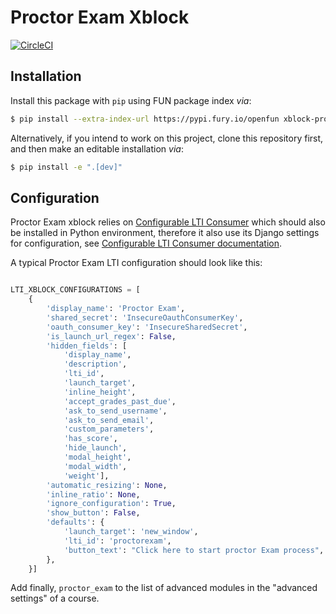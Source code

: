 Proctor Exam Xblock
=========================


[![CircleCI](https://circleci.com/gh/openfun/xblock-proctor-exam/tree/master.svg?style=svg)](https://circleci.com/gh/openfun/xblock-proctor-exam/tree/master)

## Installation

Install this package with `pip` using FUN package index _via_:

```bash
$ pip install --extra-index-url https://pypi.fury.io/openfun xblock-proctor-exam
```

Alternatively, if you intend to work on this project, clone this repository
first, and then make an editable installation _via_:

```bash
$ pip install -e ".[dev]"
```

## Configuration

Proctor Exam xblock relies on [Configurable LTI Consumer](https://github.com/openfun/xblock-configurable-lti-consumer)
which should also be installed in Python environment, therefore it also use its Django settings for configuration,
see [Configurable LTI Consumer documentation](https://github.com/openfun/xblock-configurable-lti-consumer/blob/master/README.md#configuration-examples).

A typical Proctor Exam LTI configuration should look like this:

```python

LTI_XBLOCK_CONFIGURATIONS = [
    {
        'display_name': 'Proctor Exam',
        'shared_secret': 'InsecureOauthConsumerKey',
        'oauth_consumer_key': 'InsecureSharedSecret',
        'is_launch_url_regex': False,
        'hidden_fields': [
            'display_name',
            'description',
            'lti_id',
            'launch_target',
            'inline_height',
            'accept_grades_past_due',
            'ask_to_send_username',
            'ask_to_send_email',
            'custom_parameters',
            'has_score',
            'hide_launch',
            'modal_height',
            'modal_width',
            'weight'],
        'automatic_resizing': None,
        'inline_ratio': None,
        'ignore_configuration': True,
        'show_button': False,
        'defaults': {
            'launch_target': 'new_window',
            'lti_id': 'proctorexam',
            'button_text': "Click here to start proctor Exam process",
        },
    }]
```

Add finally, `proctor_exam` to the list of advanced modules in the
"advanced settings" of a course.
